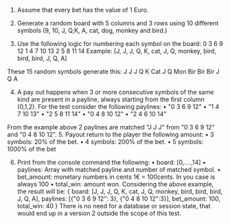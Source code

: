 1. Assume that every bet has the value of 1 Euro.

2. Generate a random board with 5 columns and 3 rows using 10 different symbols (9, 10, J,
   Q,K, A, cat, dog, monkey and bird.)

3. Use the following logic for numbering each symbol on the board:
   0 3 6 9 12
   1 4 7 10 13
   2 5 8 11 14
   Example: [J, J, J, Q, K, cat, J, Q, monkey, bird, bird, bird, J, Q, A]

These 15 random symbols generate this:
J J J Q K
Cat J Q Mon Bir
Bir Bir J Q A

4. A pay out happens when 3 or more consecutive symbols of the same kind are present in a
   payline, always starting from the first column (0,1,2). For the test consider the following
   paylines:
   • "0 3 6 9 12"
   • "1 4 7 10 13"
   • "2 5 8 11 14"
   • "0 4 8 10 12"
   • "2 4 6 10 14"

From the example above 2 paylines are matched "J J J" from "0 3 6 9 12" and "0 4 8 10 12". 5. Payout return to the player the following amount:
• 3 symbols: 20% of the bet.
• 4 symbols: 200% of the bet.
• 5 symbols: 1000% of the bet

6. Print from the console command the following:
   • board: [0,....,14]
   • paylines: Array with matched payline and number of matched symbol.
   • bet_amount: monetary numbers in cents 1€ = 100cents. In you case is always 100
   • total_win: amount won.
   Considering the above example, the result will be:
   {
   board: [J, J, J, Q, K, cat, J, Q, monkey, bird, bird, bird, J, Q, A],
   paylines: [{"0 3 6 9 12": 3}, {"0 4 8 10 12":3}],
   bet_amount: 100,
   total_win: 40
   }
   There is no need for a database or session state, that would end up in a version 2 outside the
   scope of this test.
